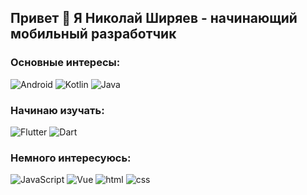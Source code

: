 ## Привет 👋 Я Николай Ширяев - начинающий мобильный разработчик

### Основные интересы:
![Android](https://img.shields.io/badge/-Android-F5F5F5?style=flat-square&logo=android)
![Kotlin](https://img.shields.io/badge/-Kotlin-FFEB3B?style=flat-square&logo=kotlin)
![Java](https://img.shields.io/badge/-Java-ef5350?style=flat-square&logo=java)

### Начинаю изучать:
![Flutter](https://img.shields.io/badge/-Flutter-1976D2?style=flat-square&logo=flutter)
![Dart](https://img.shields.io/badge/-Dart-303F9F?style=flat-square&logo=dart)


### Немного интересуюсь:
![JavaScript](https://img.shields.io/badge/-JavaScript-1A237E?style=flat-square&logo=javascript)
![Vue](https://img.shields.io/badge/-Vue-ef5350?style=flat-square&logo=)
![html](https://img.shields.io/badge/-Kotlin-FFF9C4?style=flat-square&logo=kotlin)
![css](https://img.shields.io/badge/-Java-ef5350?style=flat-square&logo=java)

<!-- ### Hi there 👋 -->

<!--
**ShiryaevNikolay/shiryaevnikolay** is a ✨ _special_ ✨ repository because its `README.md` (this file) appears on your GitHub profile.

Here are some ideas to get you started:

- 🔭 I’m currently working on ...
- 🌱 I’m currently learning ...
- 👯 I’m looking to collaborate on ...
- 🤔 I’m looking for help with ...
- 💬 Ask me about ...
- 📫 How to reach me: ...
- 😄 Pronouns: ...
- ⚡ Fun fact: ...
-->
